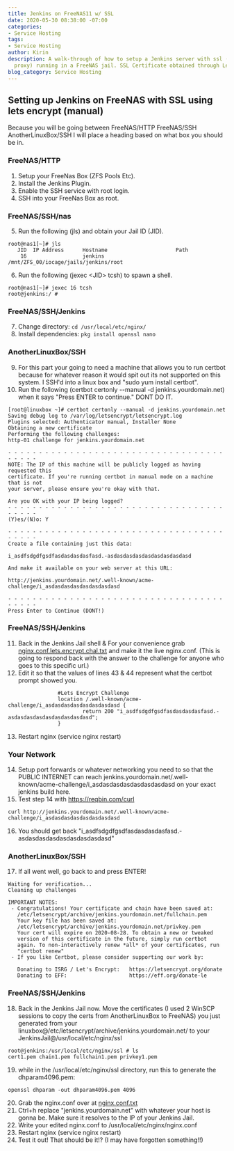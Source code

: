 ```yaml
---
title: Jenkins on FreeNAS11 w/ SSL
date: 2020-05-30 08:38:00 -07:00
categories:
- Service Hosting
tags:
- Service Hosting
author: Kirin
description: A walk-through of how to setup a Jenkins server with ssl (nginx reverse
  proxy) running in a FreeNAS jail. SSL Certificate obtained through LetsEncrypt.
blog_category: Service Hosting
---
```


## Setting up Jenkins on FreeNAS with SSL using lets encrypt (manual)

Because you will be going between FreeNAS/HTTP FreeNAS/SSH AnotherLinuxBox/SSH I will place a heading based on what box you should be in.

### FreeNAS/HTTP

1. Setup your FreeNas Box (ZFS Pools Etc).
2. Install the Jenkins Plugin.
3. Enable the SSH service with root login.
4. SSH into your FreeNas Box as root.

### FreeNAS/SSH/nas

5. Run the following (jls) and obtain your Jail ID (JID).
```
root@nas1[~]# jls
   JID  IP Address      Hostname                      Path
    16                  jenkins                       /mnt/ZFS_00/iocage/jails/jenkins/root
```
6. Run the following (jexec \<JID> tcsh) to spawn a shell.
```
root@nas1[~]# jexec 16 tcsh
root@jenkins:/ #
```

### FreeNAS/SSH/Jenkins

7. Change directory:
```cd /usr/local/etc/nginx/```
8. Install dependencies:
```pkg install openssl nano```

### AnotherLinuxBox/SSH

9. For this part your going to need a machine that allows you to run certbot because for whatever reason it would spit out its not supported on this system. I SSH'd into a linux box and "sudo yum install certbot".
10. Run the following (certbot certonly --manual -d jenkins.yourdomain.net) when it says "Press ENTER to continue." DONT DO IT.
```
[root@linuxbox ~]# certbot certonly --manual -d jenkins.yourdomain.net
Saving debug log to /var/log/letsencrypt/letsencrypt.log
Plugins selected: Authenticator manual, Installer None
Obtaining a new certificate
Performing the following challenges:
http-01 challenge for jenkins.yourdomain.net

- - - - - - - - - - - - - - - - - - - - - - - - - - - - - - - - - - - - - - - -
NOTE: The IP of this machine will be publicly logged as having requested this
certificate. If you're running certbot in manual mode on a machine that is not
your server, please ensure you're okay with that.

Are you OK with your IP being logged?
- - - - - - - - - - - - - - - - - - - - - - - - - - - - - - - - - - - - - - - -
(Y)es/(N)o: Y

- - - - - - - - - - - - - - - - - - - - - - - - - - - - - - - - - - - - - - - -
Create a file containing just this data:

i_asdfsdgdfgsdfasdasdasdasfasd.-asdasdasdasdasdasdasdasdasd

And make it available on your web server at this URL:

http://jenkins.yourdomain.net/.well-known/acme-challenge/i_asdasdasdasdasdasdasdasd

- - - - - - - - - - - - - - - - - - - - - - - - - - - - - - - - - - - - - - - -
Press Enter to Continue (DONT!)
```

### FreeNAS/SSH/Jenkins

11. Back in the Jenkins Jail shell & For your convenience grab [nginx.conf.lets.encrypt.chal.txt](/uploads/nginx.conf.lets.encrypt.chal.txt) and make it the live nginx.conf. (This is going to respond back with the answer to the challenge for anyone who goes to this specific url.)
12. Edit it so that the values of lines 43 & 44 represent what the certbot prompt showed you.
```
                #Lets Encrypt Challenge
                location /.well-known/acme-challenge/i_asdasdasdasdasdasdasdasd {
                        return 200 "i_asdfsdgdfgsdfasdasdasdasfasd.-asdasdasdasdasdasdasdasdasd";
                }
```
13. Restart nginx (service nginx restart)

### Your Network

14. Setup port forwards or whatever networking you need to so that the PUBLIC INTERNET can reach jenkins.yourdomain.net/.well-known/acme-challenge/i_asdasdasdasdasdasdasdasd on your exact jenkins build here.
15. Test step 14 with https://reqbin.com/curl
```
curl http://jenkins.yourdomain.net/.well-known/acme-challenge/i_asdasdasdasdasdasdasdasd
```
16. You should get back "i_asdfsdgdfgsdfasdasdasdasfasd.-asdasdasdasdasdasdasdasdasd"

### AnotherLinuxBox/SSH

17. If all went well, go back to and press ENTER!
```
Waiting for verification...
Cleaning up challenges

IMPORTANT NOTES:
 - Congratulations! Your certificate and chain have been saved at:
   /etc/letsencrypt/archive/jenkins.yourdomain.net/fullchain.pem
   Your key file has been saved at:
   /etc/letsencrypt/archive/jenkins.yourdomain.net/privkey.pem
   Your cert will expire on 2020-08-28. To obtain a new or tweaked
   version of this certificate in the future, simply run certbot
   again. To non-interactively renew *all* of your certificates, run
   "certbot renew"
 - If you like Certbot, please consider supporting our work by:

   Donating to ISRG / Let's Encrypt:   https://letsencrypt.org/donate
   Donating to EFF:                    https://eff.org/donate-le
```

### FreeNAS/SSH/Jenkins

18. Back in the Jenkins Jail now. Move the certificates (I used 2 WinSCP sessions to copy the certs from AnotherLinuxBox to FreeNAS) you just generated from your linuxbox@/etc/letsencrypt/archive/jenkins.yourdomain.net/ to your JenkinsJail@/usr/local/etc/nginx/ssl
```
root@jenkins:/usr/local/etc/nginx/ssl # ls
cert1.pem chain1.pem fullchain1.pem privkey1.pem
```
19. while in the /usr/local/etc/nginx/ssl directory, run this to generate the dhparam4096.pem:
```
openssl dhparam -out dhparam4096.pem 4096
```

20. Grab the nginx.conf over at [nginx.conf.txt](/uploads/nginx.conf.txt)
21. Ctrl+h replace "jenkins.yourdomain.net" with whatever your host is gonna be. Make sure it resolves to the IP of your Jenkins Jail.
22. Write your edited nginx.conf to /usr/local/etc/nginx/nginx.conf
23. Restart nginx (service nginx restart)
24. Test it out! That should be it!? (I may have forgotten something!!)





